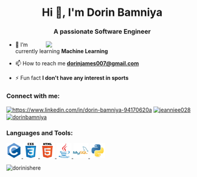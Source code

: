 <h1 align="center">Hi 👋, I'm Dorin Bamniya</h1>
<h3 align="center">A passionate Software Engineer</h3>

<img align ="right" ali="coding" width ="400" src = "https://miro.medium.com/v2/resize:fill:96:96/1*v-fD7Gm_N59ipd5qNKzcXQ.gif" >

- 🌱 I’m currently learning **Machine Learning**

- 📫 How to reach me **dorinjames007@gmail.com**

- ⚡ Fun fact **I don't have any interest in sports**

<h3 align="left">Connect with me:</h3>
<p align="left">

<a href="https://www.linkedin.com/in/dorin-bamniya-94170620a" target="blank"><img align="center" src="https://raw.githubusercontent.com/rahuldkjain/github-profile-readme-generator/master/src/images/icons/Social/linked-in-alt.svg" alt="https://www.linkedin.com/in/dorin-bamniya-94170620a" height="30" width="40" /></a>
<a href="https://instagram.com/jeanniee028" target="blank"><img align="center" src="https://raw.githubusercontent.com/rahuldkjain/github-profile-readme-generator/master/src/images/icons/Social/instagram.svg" alt="jeanniee028" height="30" width="40" /></a>
<a href="https://www.codechef.com/users/dorinbamniya" target="blank"><img align="center" src="https://cdn.jsdelivr.net/npm/simple-icons@3.1.0/icons/codechef.svg" alt="dorinbamniya" height="30" width="40" /></a>
</p>
<h3 align="left">Languages and Tools:</h3>
<p align="left"> <a href="https://www.cprogramming.com/" target="_blank" rel="noreferrer"> <img src="https://raw.githubusercontent.com/devicons/devicon/master/icons/c/c-original.svg" alt="c" width="40" height="40"/> </a> <a href="https://www.w3schools.com/css/" target="_blank" rel="noreferrer"> <img src="https://raw.githubusercontent.com/devicons/devicon/master/icons/css3/css3-original-wordmark.svg" alt="css3" width="40" height="40"/> </a> <a href="https://www.w3.org/html/" target="_blank" rel="noreferrer"> <img src="https://raw.githubusercontent.com/devicons/devicon/master/icons/html5/html5-original-wordmark.svg" alt="html5" width="40" height="40"/> </a> <a href="https://www.java.com" target="_blank" rel="noreferrer"> <img src="https://raw.githubusercontent.com/devicons/devicon/master/icons/java/java-original.svg" alt="java" width="40" height="40"/> </a> <a href="https://www.mysql.com/" target="_blank" rel="noreferrer"> <img src="https://raw.githubusercontent.com/devicons/devicon/master/icons/mysql/mysql-original-wordmark.svg" alt="mysql" width="40" height="40"/> </a> <a href="https://www.python.org" target="_blank" rel="noreferrer"> <img src="https://raw.githubusercontent.com/devicons/devicon/master/icons/python/python-original.svg" alt="python" width="40" height="40"/> </a> </p>
<p><img align="left" src="https://github-readme-stats.vercel.app/api/top-langs?username=dorinishere&show_icons=true&locale=en&layout=compact" alt="dorinishere" /></p>



